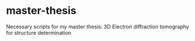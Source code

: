 # master-thesis
Necessary scripts for my master thesis: 3D Electron diffraction tomography for structure determination
